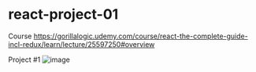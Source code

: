 # react-project-01
Course
https://gorillalogic.udemy.com/course/react-the-complete-guide-incl-redux/learn/lecture/25597250#overview

Project #1
![image](https://github.com/NaoRojas/react-project-01/assets/46090365/67d3cd79-3a98-4470-9217-de6229161251)
